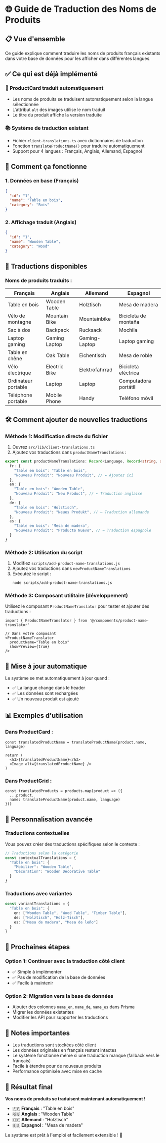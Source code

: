 # 🌐 Guide de Traduction des Noms de Produits

## 📋 Vue d'ensemble

Ce guide explique comment traduire les noms de produits français existants dans votre base de données pour les afficher dans différentes langues.

## ✅ Ce qui est déjà implémenté

### 🔧 **ProductCard traduit automatiquement**
- Les noms de produits se traduisent automatiquement selon la langue sélectionnée
- L'attribut `alt` des images utilise le nom traduit
- Le titre du produit affiche la version traduite

### 📚 **Système de traduction existant**
- Fichier `client-translations.ts` avec dictionnaires de traduction
- Fonction `translateProductName()` pour traduire automatiquement
- Support pour 4 langues : Français, Anglais, Allemand, Espagnol

## 🎯 Comment ça fonctionne

### 1. **Données en base (Français)**
```json
{
  "id": "1",
  "name": "Table en bois",
  "category": "Bois"
}
```

### 2. **Affichage traduit (Anglais)**
```json
{
  "id": "1", 
  "name": "Wooden Table",
  "category": "Wood"
}
```

## 📝 Traductions disponibles

### **Noms de produits traduits :**

| Français | Anglais | Allemand | Espagnol |
|----------|---------|----------|----------|
| Table en bois | Wooden Table | Holztisch | Mesa de madera |
| Vélo de montagne | Mountain Bike | Mountainbike | Bicicleta de montaña |
| Sac à dos | Backpack | Rucksack | Mochila |
| Laptop gaming | Gaming Laptop | Gaming-Laptop | Laptop gaming |
| Table en chêne | Oak Table | Eichentisch | Mesa de roble |
| Vélo électrique | Electric Bike | Elektrofahrrad | Bicicleta eléctrica |
| Ordinateur portable | Laptop | Laptop | Computadora portátil |
| Téléphone portable | Mobile Phone | Handy | Teléfono móvil |

## 🛠️ Comment ajouter de nouvelles traductions

### **Méthode 1: Modification directe du fichier**

1. Ouvrez `src/lib/client-translations.ts`
2. Ajoutez vos traductions dans `productNameTranslations` :

```typescript
export const productNameTranslations: Record<Language, Record<string, string>> = {
  fr: {
    "Table en bois": "Table en bois",
    "Nouveau Produit": "Nouveau Produit", // ← Ajoutez ici
  },
  en: {
    "Table en bois": "Wooden Table",
    "Nouveau Produit": "New Product", // ← Traduction anglaise
  },
  de: {
    "Table en bois": "Holztisch",
    "Nouveau Produit": "Neues Produkt", // ← Traduction allemande
  },
  es: {
    "Table en bois": "Mesa de madera",
    "Nouveau Produit": "Producto Nuevo", // ← Traduction espagnole
  }
}
```

### **Méthode 2: Utilisation du script**

1. Modifiez `scripts/add-product-name-translations.js`
2. Ajoutez vos traductions dans `newProductNameTranslations`
3. Exécutez le script :
   ```bash
   node scripts/add-product-name-translations.js
   ```

### **Méthode 3: Composant utilitaire (développement)**

Utilisez le composant `ProductNameTranslator` pour tester et ajouter des traductions :

```tsx
import { ProductNameTranslator } from '@/components/product-name-translator'

// Dans votre composant
<ProductNameTranslator 
  productName="Table en bois" 
  showPreview={true} 
/>
```

## 🔄 Mise à jour automatique

Le système se met automatiquement à jour quand :
- ✅ La langue change dans le header
- ✅ Les données sont rechargées
- ✅ Un nouveau produit est ajouté

## 📊 Exemples d'utilisation

### **Dans ProductCard :**
```tsx
const translatedProductName = translateProductName(product.name, language)

return (
  <h3>{translatedProductName}</h3>
  <Image alt={translatedProductName} />
)
```

### **Dans ProductGrid :**
```tsx
const translatedProducts = products.map(product => ({
  ...product,
  name: translateProductName(product.name, language)
}))
```

## 🎨 Personnalisation avancée

### **Traductions contextuelles**
Vous pouvez créer des traductions spécifiques selon le contexte :

```typescript
// Traductions selon la catégorie
const contextualTranslations = {
  "Table en bois": {
    "Mobilier": "Wooden Table",
    "Décoration": "Wooden Decorative Table"
  }
}
```

### **Traductions avec variantes**
```typescript
const variantTranslations = {
  "Table en bois": {
    en: ["Wooden Table", "Wood Table", "Timber Table"],
    de: ["Holztisch", "Holz-Tisch"],
    es: ["Mesa de madera", "Mesa de leño"]
  }
}
```

## 🚀 Prochaines étapes

### **Option 1: Continuer avec la traduction côté client**
- ✅ Simple à implémenter
- ✅ Pas de modification de la base de données
- ✅ Facile à maintenir

### **Option 2: Migration vers la base de données**
- Ajouter des colonnes `name_en`, `name_de`, `name_es` dans Prisma
- Migrer les données existantes
- Modifier les API pour supporter les traductions

## 📝 Notes importantes

- Les traductions sont stockées côté client
- Les données originales en français restent intactes
- Le système fonctionne même si une traduction manque (fallback vers le français)
- Facile à étendre pour de nouveaux produits
- Performance optimisée avec mise en cache

## 🎯 Résultat final

**Vos noms de produits se traduisent maintenant automatiquement !**

- 🇫🇷 **Français** : "Table en bois"
- 🇬🇧 **Anglais** : "Wooden Table"  
- 🇩🇪 **Allemand** : "Holztisch"
- 🇪🇸 **Espagnol** : "Mesa de madera"

Le système est prêt à l'emploi et facilement extensible ! 🚀

